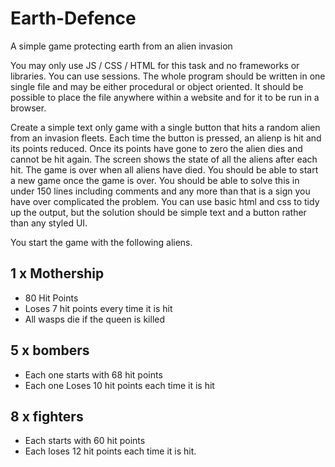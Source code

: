 # Earth-Defence
A simple game protecting earth from an alien invasion


You may only use JS / CSS / HTML for this task and no frameworks or libraries. You can use sessions. The whole program should be written in one single file and may be either procedural or object oriented. It should be possible to place the file anywhere within a website and for it to be run in a browser. 

Create a simple text only game with a single button that hits a random alien from an invasion fleets. Each time the button is pressed, an alienp is hit and its points reduced. Once its points have gone to zero the alien dies and cannot be hit again. The screen shows the state of all the aliens after each hit. 
The game is over when all aliens have died. You should be able to start a new game once the game is over. 
You should be able to solve this in under 150 lines including comments and any more than that is a sign you have over complicated the problem. You can use basic html and css to tidy up the output, but the solution should be simple text and a button rather than any styled UI. 

You start the game with the following aliens. 

## 1 x Mothership
* 80 Hit Points  
* Loses 7 hit points every time it is hit  
* All wasps die if the queen is killed 

## 5 x bombers
* Each one starts with 68 hit points  
* Each one Loses 10 hit points each time it is hit 

## 8 x fighters
* Each starts with 60 hit points  
* Each loses 12 hit points each time it is hit. 
